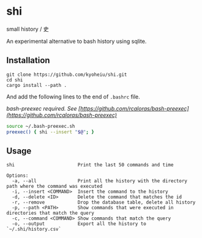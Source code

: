 # shi

small history / 史

An experimental alternative to bash history using sqlite.

## Installation

```
git clone https://github.com/kyoheiu/shi.git
cd shi
cargo install --path .
```

And add the following lines to the end of `.bashrc` file.

_bash-preexec required. See [https://github.com/rcaloras/bash-preexec](https://github.com/rcaloras/bash-preexec)_

```bash
source ~/.bash-preexec.sh
preexec() { shi --insert "$@"; }
```

## Usage

```
shi                       Print the last 50 commands and time

Options:
  -a, --all               Print all the history with the directory path where the command was executed
  -i, --insert <COMMAND>  Insert the command to the history
  -d, --delete <ID>       Delete the command that matches the id
  -r, --remove            Drop the database table, delete all history
  -p, --path <PATH>       Show commands that were executed in directories that match the query
  -c, --command <COMMAND> Show commands that match the query
  -o, --output            Export all the history to `~/.shi/history.csv`
```
